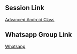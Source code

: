 ## Session Link
[Advanced Android Class](https://www.gotomeet.me/AdvancedAndroid)

## Whatsapp Group Link
[Whatsapp](https://chat.whatsapp.com/Dov9DtydxybBUrjMnBlQ2L)
